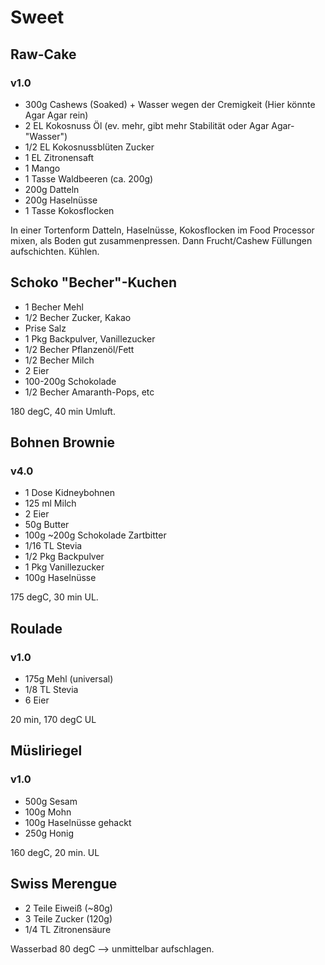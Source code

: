 # Sweet
## Raw-Cake

### v1.0

* 300g Cashews (Soaked) + Wasser wegen der Cremigkeit (Hier könnte Agar Agar rein)
* 2 EL Kokosnuss Öl (ev. mehr, gibt mehr Stabilität oder Agar Agar-"Wasser")
* 1/2 EL Kokosnussblüten Zucker
* 1 EL Zitronensaft
* 1 Mango
* 1 Tasse Waldbeeren (ca. 200g)
* 200g Datteln
* 200g Haselnüsse
* 1 Tasse Kokosflocken

In einer Tortenform Datteln, Haselnüsse, Kokosflocken im Food Processor mixen, als Boden gut zusammenpressen. Dann Frucht/Cashew Füllungen aufschichten. Kühlen.

## Schoko "Becher"-Kuchen

* 1 Becher Mehl
* 1/2 Becher Zucker, Kakao
* Prise Salz
* 1 Pkg Backpulver, Vanillezucker
* 1/2 Becher Pflanzenöl/Fett
* 1/2 Becher Milch
* 2 Eier
* 100-200g Schokolade
* 1/2 Becher Amaranth-Pops, etc

180 degC, 40 min Umluft.

## Bohnen Brownie

### v4.0

* 1 Dose Kidneybohnen
* 125 ml Milch
* 2 Eier
* 50g Butter
* 100g ~200g Schokolade Zartbitter
* 1/16 TL Stevia
* 1/2 Pkg Backpulver
* 1 Pkg Vanillezucker
* 100g Haselnüsse

175 degC, 30 min UL.

## Roulade

### v1.0

* 175g Mehl (universal)
* 1/8 TL Stevia
* 6 Eier

20 min, 170 degC UL


## Müsliriegel

### v1.0

* 500g Sesam
* 100g Mohn
* 100g Haselnüsse gehackt
* 250g Honig

160 degC, 20 min. UL

## Swiss Merengue


* 2 Teile Eiweiß (~80g)
* 3 Teile Zucker (120g)
* 1/4 TL Zitronensäure

Wasserbad 80 degC --> unmittelbar aufschlagen.

